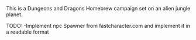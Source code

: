 This is a Dungeons and Dragons Homebrew campaign set on an alien jungle planet.

TODO:
-Implement npc Spawner from fastcharacter.com and implement it in a readable format
